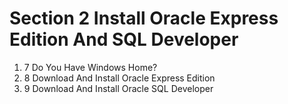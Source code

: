 # Section 2 Install Oracle Express Edition And SQL Developer

1. 7 Do You Have Windows Home?
2. 8 Download And Install Oracle Express Edition
3. 9 Download And Install Oracle SQL Developer

